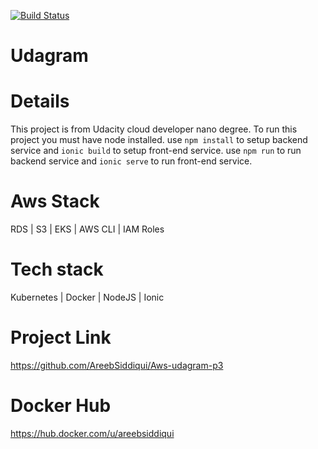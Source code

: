 [![Build Status](https://travis-ci.org/AreebSiddiqui/Aws-udagram-p3.svg?branch=master)](https://travis-ci.org/AreebSiddiqui/Aws-udagram-p3)

# Udagram 
# Details
This project is from Udacity cloud developer nano degree.
To run this project you must have node installed.
use `npm install` to setup backend service and `ionic build` to setup front-end service.
use `npm run` to run backend service and `ionic serve` to run front-end service.

# Aws Stack
RDS | S3 | EKS | AWS CLI | IAM Roles

# Tech stack
Kubernetes | Docker | NodeJS | Ionic

# Project Link
https://github.com/AreebSiddiqui/Aws-udagram-p3

# Docker Hub
https://hub.docker.com/u/areebsiddiqui
